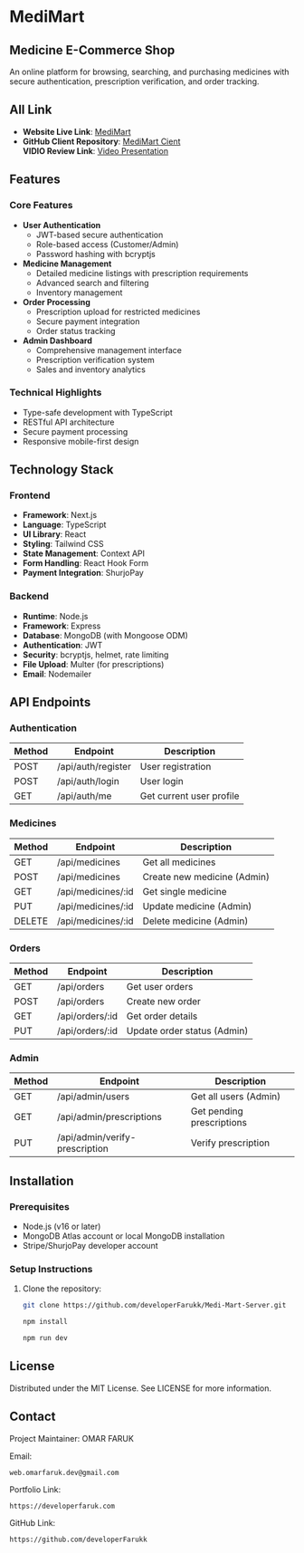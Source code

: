 # MediMart

## Medicine E-Commerce Shop

An online platform for browsing, searching, and purchasing medicines with secure authentication, prescription verification, and order tracking.

## All Link
- **Website Live Link**: <a href="https://medimart-client-one.vercel.app" target="_blank" rel="noopener noreferrer">MediMart</a>
- **GitHub Client Repository**: <a href="https://github.com/developerFarukk/MediMart-Client" target="_blank" rel="noopener noreferrer">MediMart Cient</a> <br />
**VIDIO Review Link**: <a href="https://drive.google.com/file/d/1y9zvirvIaLDjQ5o1nPifF7OZy0X3GOvM/view?usp=sharing" target="_blank" rel="noopener noreferrer">Video Presentation</a>

## Features

### Core Features
- **User Authentication**
  - JWT-based secure authentication
  - Role-based access (Customer/Admin)
  - Password hashing with bcryptjs
- **Medicine Management**
  - Detailed medicine listings with prescription requirements
  - Advanced search and filtering
  - Inventory management
- **Order Processing**
  - Prescription upload for restricted medicines
  - Secure payment integration
  - Order status tracking
- **Admin Dashboard**
  - Comprehensive management interface
  - Prescription verification system
  - Sales and inventory analytics

### Technical Highlights
- Type-safe development with TypeScript
- RESTful API architecture
- Secure payment processing
- Responsive mobile-first design

## Technology Stack

### Frontend
- **Framework**: Next.js
- **Language**: TypeScript
- **UI Library**: React
- **Styling**: Tailwind CSS
- **State Management**: Context API
- **Form Handling**: React Hook Form
- **Payment Integration**: ShurjoPay

### Backend
- **Runtime**: Node.js
- **Framework**: Express
- **Database**: MongoDB (with Mongoose ODM)
- **Authentication**: JWT
- **Security**: bcryptjs, helmet, rate limiting
- **File Upload**: Multer (for prescriptions)
- **Email**: Nodemailer


## API Endpoints

### Authentication
| Method | Endpoint          | Description                |
|--------|-------------------|----------------------------|
| POST   | /api/auth/register | User registration          |
| POST   | /api/auth/login    | User login                 |
| GET    | /api/auth/me       | Get current user profile   |

### Medicines
| Method | Endpoint          | Description                |
|--------|-------------------|----------------------------|
| GET    | /api/medicines    | Get all medicines          |
| POST   | /api/medicines    | Create new medicine (Admin)|
| GET    | /api/medicines/:id| Get single medicine        |
| PUT    | /api/medicines/:id| Update medicine (Admin)    |
| DELETE | /api/medicines/:id| Delete medicine (Admin)    |

### Orders
| Method | Endpoint          | Description                |
|--------|-------------------|----------------------------|
| GET    | /api/orders       | Get user orders            |
| POST   | /api/orders       | Create new order           |
| GET    | /api/orders/:id   | Get order details          |
| PUT    | /api/orders/:id   | Update order status (Admin)|

### Admin
| Method | Endpoint               | Description                |
|--------|------------------------|----------------------------|
| GET    | /api/admin/users       | Get all users (Admin)      |
| GET    | /api/admin/prescriptions | Get pending prescriptions  |
| PUT    | /api/admin/verify-prescription | Verify prescription      |



## Installation

### Prerequisites
- Node.js (v16 or later)
- MongoDB Atlas account or local MongoDB installation
- Stripe/ShurjoPay developer account

### Setup Instructions

1. Clone the repository:
   ```bash
   git clone https://github.com/developerFarukk/Medi-Mart-Server.git

   npm install

   npm run dev
   ```
## License
Distributed under the MIT License. See LICENSE for more information.

## Contact
Project Maintainer: OMAR FARUK

Email: 
```
web.omarfaruk.dev@gmail.com
```
Portfolio Link: 
```
https://developerfaruk.com
```
GitHub Link:
```
https://github.com/developerFarukk
```
